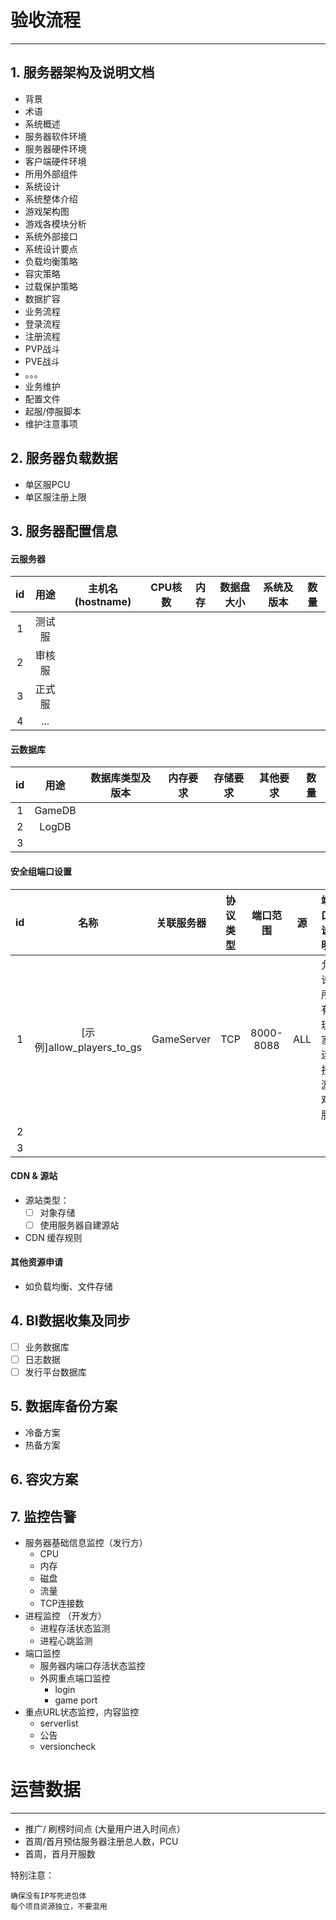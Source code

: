 # 验收流程
---
## 1. 服务器架构及说明文档
 - 背景
 - 术语
 - 系统概述
  - 服务器软件环境
  - 服务器硬件环境
  - 客户端硬件环境
  - 所用外部组件
 - 系统设计
  - 系统整体介绍
  - 游戏架构图
  - 游戏各模块分析
  - 系统外部接口
 - 系统设计要点
  - 负载均衡策略
  - 容灾策略
  - 过载保护策略
  - 数据扩容
 - 业务流程
  - 登录流程
  - 注册流程
  - PVP战斗
  - PVE战斗
  - 。。。
 - 业务维护
  - 配置文件
  - 起服/停服脚本
  - 维护注意事项






## 2. 服务器负载数据
  - 单区服PCU
  - 单区服注册上限

## 3. 服务器配置信息
####  云服务器

id|用途|主机名(hostname)|CPU核数|内存|数据盘大小|系统及版本|数量
:---:|:---:|:---:|:---:|:---:|:---:|:---:|:---:
1|测试服| | | | | | |
2|审核服| | | | | | |
3|正式服| | | | | | |
4|...| | | | | | |

####  云数据库

id|用途|数据库类型及版本|内存要求|存储要求|其他要求|数量
:---:|:---:|:---:|:---:|:---:|:---:|:---:
1|GameDB| | | | | |
2|LogDB| | | | | |
3| | | | | | |

#### 安全组端口设置

id|名称|关联服务器|协议类型|端口范围|源|端口说明
:---:|:---:|:---:|:---:|:---:|:---:|:---:
1|[示例]allow_players_to_gs|GameServer|TCP|8000-8088|ALL|允许所有玩家连接游戏服
2| | | | | |
3| | | | | |

#### CDN & 源站
  - 源站类型：
    - [ ] 对象存储
    - [ ] 使用服务器自建源站
  - CDN 缓存规则

#### 其他资源申请
  - 如负载均衡、文件存储

## 4. BI数据收集及同步

- [ ] 业务数据库
- [ ] 日志数据
- [ ] 发行平台数据库

## 5. 数据库备份方案
- 冷备方案
- 热备方案

## 6. 容灾方案

## 7. 监控告警

+ 服务器基础信息监控（发行方）
  - CPU
  - 内存
  - 磁盘
  - 流量
  - TCP连接数
+ 进程监控 （开发方）
  - 进程存活状态监测
  - 进程心跳监测
+ 端口监控
  - 服务器内端口存活状态监控
  - 外网重点端口监控
    - login
    - game port
+ 重点URL状态监控，内容监控
  - serverlist
  - 公告
  - versioncheck


# 运营数据
---
* 推广/ 刷榜时间点 (大量用户进入时间点）
* 首周/首月预估服务器注册总人数，PCU
* 首周，首月开服数

特别注意：
```
确保没有IP写死进包体
每个项目资源独立，不要混用
```

